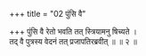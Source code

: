+++
title = "02 पुंसि वै"

+++
पुंसि वै रेतो भवति तत् स्त्रियामनु षिच्यते ।  
तद् वै पुत्रस्य वेदनं तत् प्रजापतिरब्रवीत् ॥ ॥ २ ॥